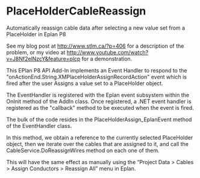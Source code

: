 PlaceHolderCableReassign
========================

Automatically reassign cable data after selecting a new value set from a PlaceHolder in Eplan P8

See my blog post at http://www.stlm.ca/?p=406 for a description of the problem, or my video at http://www.youtube.com/watch?v=J8Nf2elNzcY&feature=plcp for a demonstration.

This EPlan P8 API Add-In implements an Event Handler to respond to the "onActionEnd.String.XMPlaceHolderAssignRecordAction" event which is fired after the user Assigns a value set to a PlaceHolder object.

The EventHandler is registered with the Eplan event subsystem within the OnInit method of the AddIn class. Once registered, a .NET event handler is registered as the "callback" method to be executed when the event is fired.

The bulk of the code resides in the PlaceHolderAssign_EplanEvent method of the EventHandler class.

In this method, we obtain a reference to the currently selected PlaceHolder object, then we iterate over the cables that are assigned to it, and call the CableService.DoReassignWires method on each one of them.

This will have the same effect as manually using the  “Project Data > Cables > Assign Conductors > Reassign All” menu in Eplan.
